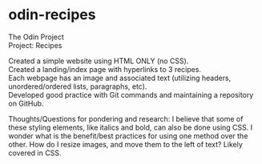 # odin-recipes
The Odin Project
<br>Project: Recipes

Created a simple website using HTML ONLY (no CSS).<br>
Created a landing/index page with hyperlinks to 3 recipes.<br>
Each webpage has an image and associated text (utilizing headers, unordered/ordered lists, paragraphs, etc).<br>
Developed good practice with Git commands and maintaining a repository on GitHub.<br>

Thoughts/Questions for pondering and research:
I believe that some of these styling elements, like italics and bold, can also be done using CSS.
I wonder what is the benefit/best practices for using one method over the other.
How do I resize images, and move them to the left of text? Likely covered in CSS.